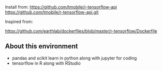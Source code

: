 Install from:
https://github.com/tmobile/r-tensorflow-api
https://github.com/tmobile/r-tensorflow-api.git

Inspired from:

https://github.com/earthlab/dockerfiles/blob/master/r-tensorflow/Dockerfile

## About this environment

- pandas and scikit learn in python along with jupyter for coding
- tensorflow in R along with RStudio
